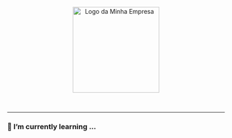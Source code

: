 <p align="center">
  <img src="https://s-p.app/jurassi-cc_logo-git.png" alt="Logo da Minha Empresa" height="200">
</p></br>

*****

### 🌱 I’m currently learning ...

<!--
**samuel-lope/samuel-lope** is a ✨ _special_ ✨ repository because its `README.md` (this file) appears on your GitHub profile.

Here are some ideas to get you started:

- 🔭 I’m currently working on ...
- 🌱 I’m currently learning ...
- 👯 I’m looking to collaborate on ...
- 🤔 I’m looking for help with ...
- 💬 Ask me about ...
- 📫 How to reach me: ...
- 😄 Pronouns: ...
- ⚡ Fun fact: ...
-->
